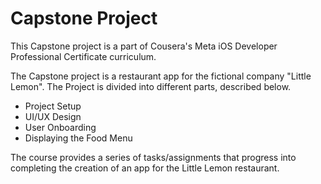 # Capstone Project
This Capstone project is a part of Cousera's Meta iOS Developer Professional Certificate curriculum.

The Capstone project is a restaurant app for the fictional company "Little Lemon". The Project is divided into different parts, described below. 

- Project Setup
- UI/UX Design
- User Onboarding
- Displaying the Food Menu

The course provides a series of tasks/assignments that progress into completing the creation of an app for the Little Lemon restaurant.
